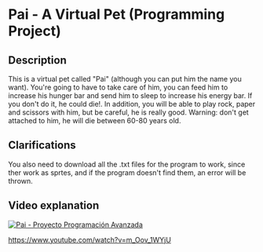 # Pai - A Virtual Pet (Programming Project)
## Description
This is a virtual pet called "Pai" (although you can put him the name you want). 
You're going to have to take care of him, you can feed him to increase his hunger bar
and send him to sleep to increase his energy bar. If you don't do it, he could die!.
In addition, you will be able to play rock, paper and scissors with him, but be careful, 
he is really good.
Warning: don't get attached to him, he will die between 60-80 years old.

## Clarifications 
You also need to download all the .txt files for the program to work,
since ther work as sprtes, and if the program doesn't find them, an error will be thrown.

## Video explanation

[![Pai - Proyecto Programación Avanzada](https://www.youtube.com/watch?v=m_Oov_1WYjU/0.jpg)](https://www.youtube.com/watch?v=m_Oov_1WYjU "Pai - Proyecto Programación Avanzada")

https://www.youtube.com/watch?v=m_Oov_1WYjU 
